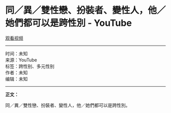 # 同／異／雙性戀、扮裝者、變性人，他／她們都可以是跨性別 - YouTube

[观看视频](https://www.youtube.com/watch?v=dQw4w9WgXcQ) 

---

时间：未知  
来源：YouTube  
标签：跨性别、多元性别  
作者：未知  
编辑：未知  

---

**正文：**

同／異／雙性戀、扮裝者、變性人，他／她們都可以是跨性別。